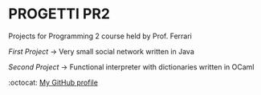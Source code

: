 # PROGETTI PR2

Projects for Programming 2 course held by Prof. Ferrari

*First Project* -> Very small social network written in Java 

*Second Project* -> Functional interpreter with dictionaries written in OCaml

:octocat: [My GitHub profile]

[My GitHub profile]: https://github.com/0xfederama/
